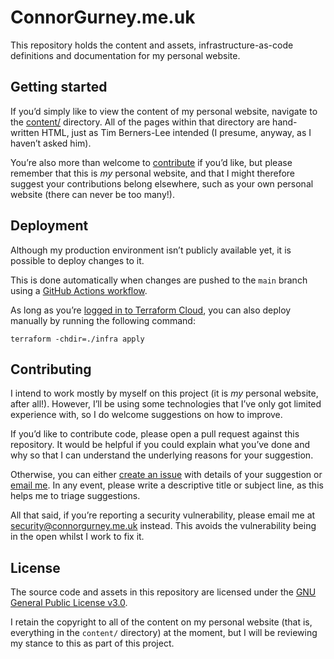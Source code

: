 # ConnorGurney.me.uk

This repository holds the content and assets, infrastructure-as-code definitions and documentation for my personal website.

## Getting started

If you’d simply like to view the content of my personal website, navigate to the [content/][content] directory. All of the pages within that directory are hand-written HTML, just as Tim Berners-Lee intended (I presume, anyway, as I haven’t asked him).

You’re also more than welcome to [contribute](#contributing) if you’d like, but please remember that this is _my_ personal website, and that I might therefore suggest your contributions belong elsewhere, such as your own personal website (there can never be too many!).

## Deployment

Although my production environment isn’t publicly available yet, it is possible to deploy changes to it.

This is done automatically when changes are pushed to the `main` branch using a [GitHub Actions workflow](./.github/workflows/deploy.yml).

As long as you’re [logged in to Terraform Cloud](https://developer.hashicorp.com/terraform/tutorials/cloud-get-started/cloud-login), you can also deploy manually by running the following command:

```shell
terraform -chdir=./infra apply
```

## Contributing

I intend to work mostly by myself on this project (it is _my_ personal website, after all!). However, I’ll be using some technologies that I’ve only got limited experience with, so I do welcome suggestions on how to improve.

If you’d like to contribute code, please open a pull request against this repository. It would be helpful if you could explain what you’ve done and why so that I can understand the underlying reasons for your suggestion.

Otherwise, you can either [create an issue][issues] with details of your suggestion or [email me][email]. In any event, please write a descriptive title or subject line, as this helps me to triage suggestions.

All that said, if you’re reporting a security vulnerability, please email me at [security@connorgurney.me.uk][security] instead. This avoids the vulnerability being in the open whilst I work to fix it.

## License

The source code and assets in this repository are licensed under the [GNU General Public License v3.0][license].

I retain the copyright to all of the content on my personal website (that is, everything in the `content/` directory) at the moment, but I will be reviewing my stance to this as part of this project.

[content]:  ./content/
[email]:    mailto:me@connorgurney.me.uk
[issues]:   https://github.com/connordoner/cgmeuk/issues
[license]:  ./LICENSE.md
[security]: mailto:security@connorgurney.me.uk
